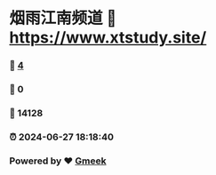 # 烟雨江南频道 :link: https://www.xtstudy.site/ 
### :page_facing_up: [4](https://www.xtstudy.site//tag.html) 
### :speech_balloon: 0 
### :hibiscus: 14128 
### :alarm_clock: 2024-06-27 18:18:40 
### Powered by :heart: [Gmeek](https://github.com/Meekdai/Gmeek)
